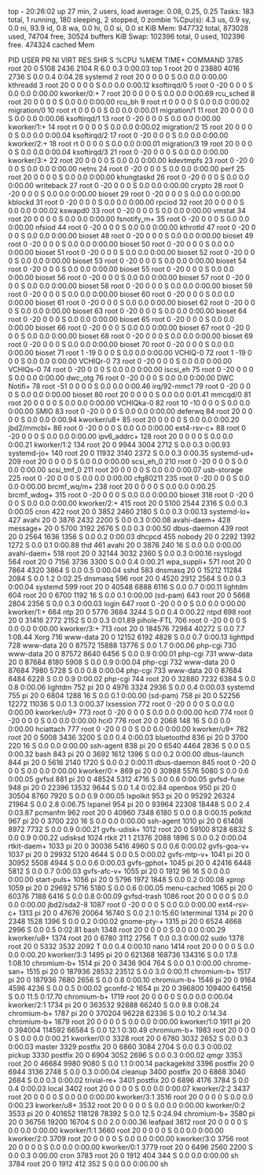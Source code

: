 top - 20:26:02 up 27 min,  2 users,  load average: 0.08, 0.25, 0.25
Tasks: 183 total,   1 running, 180 sleeping,   2 stopped,   0 zombie
%Cpu(s):  4.3 us,  0.9 sy,  0.0 ni, 93.9 id,  0.8 wa,  0.0 hi,  0.0 si,  0.0 st
KiB Mem:    947732 total,   873028 used,    74704 free,    30524 buffers
KiB Swap:   102396 total,        0 used,   102396 free.   474324 cached Mem

  PID USER      PR  NI    VIRT    RES    SHR S  %CPU %MEM     TIME+ COMMAND
 3785 root      20   0    5108   2436   2104 R   6.0  0.3   0:00.03 top
    1 root      20   0   23880   4016   2736 S   0.0  0.4   0:04.28 systemd
    2 root      20   0       0      0      0 S   0.0  0.0   0:00.00 kthreadd
    3 root      20   0       0      0      0 S   0.0  0.0   0:00.12 ksoftirqd/0
    5 root       0 -20       0      0      0 S   0.0  0.0   0:00.00 kworker/0:+
    7 root      20   0       0      0      0 S   0.0  0.0   0:00.69 rcu_sched
    8 root      20   0       0      0      0 S   0.0  0.0   0:00.00 rcu_bh
    9 root      rt   0       0      0      0 S   0.0  0.0   0:00.02 migration/0
   10 root      rt   0       0      0      0 S   0.0  0.0   0:00.01 migration/1
   11 root      20   0       0      0      0 S   0.0  0.0   0:00.06 ksoftirqd/1
   13 root       0 -20       0      0      0 S   0.0  0.0   0:00.00 kworker/1:+
   14 root      rt   0       0      0      0 S   0.0  0.0   0:00.02 migration/2
   15 root      20   0       0      0      0 S   0.0  0.0   0:00.04 ksoftirqd/2
   17 root       0 -20       0      0      0 S   0.0  0.0   0:00.00 kworker/2:+
   18 root      rt   0       0      0      0 S   0.0  0.0   0:00.01 migration/3
   19 root      20   0       0      0      0 S   0.0  0.0   0:00.04 ksoftirqd/3
   21 root       0 -20       0      0      0 S   0.0  0.0   0:00.00 kworker/3:+
   22 root      20   0       0      0      0 S   0.0  0.0   0:00.00 kdevtmpfs
   23 root       0 -20       0      0      0 S   0.0  0.0   0:00.00 netns
   24 root       0 -20       0      0      0 S   0.0  0.0   0:00.00 perf
   25 root      20   0       0      0      0 S   0.0  0.0   0:00.00 khungtaskd
   26 root       0 -20       0      0      0 S   0.0  0.0   0:00.00 writeback
   27 root       0 -20       0      0      0 S   0.0  0.0   0:00.00 crypto
   28 root       0 -20       0      0      0 S   0.0  0.0   0:00.00 bioset
   29 root       0 -20       0      0      0 S   0.0  0.0   0:00.00 kblockd
   31 root       0 -20       0      0      0 S   0.0  0.0   0:00.00 rpciod
   32 root      20   0       0      0      0 S   0.0  0.0   0:00.02 kswapd0
   33 root       0 -20       0      0      0 S   0.0  0.0   0:00.00 vmstat
   34 root      20   0       0      0      0 S   0.0  0.0   0:00.00 fsnotify_m+
   35 root       0 -20       0      0      0 S   0.0  0.0   0:00.00 nfsiod
   44 root       0 -20       0      0      0 S   0.0  0.0   0:00.00 kthrotld
   47 root       0 -20       0      0      0 S   0.0  0.0   0:00.00 bioset
   48 root       0 -20       0      0      0 S   0.0  0.0   0:00.00 bioset
   49 root       0 -20       0      0      0 S   0.0  0.0   0:00.00 bioset
   50 root       0 -20       0      0      0 S   0.0  0.0   0:00.00 bioset
   51 root       0 -20       0      0      0 S   0.0  0.0   0:00.00 bioset
   52 root       0 -20       0      0      0 S   0.0  0.0   0:00.00 bioset
   53 root       0 -20       0      0      0 S   0.0  0.0   0:00.00 bioset
   54 root       0 -20       0      0      0 S   0.0  0.0   0:00.00 bioset
   55 root       0 -20       0      0      0 S   0.0  0.0   0:00.00 bioset
   56 root       0 -20       0      0      0 S   0.0  0.0   0:00.00 bioset
   57 root       0 -20       0      0      0 S   0.0  0.0   0:00.00 bioset
   58 root       0 -20       0      0      0 S   0.0  0.0   0:00.00 bioset
   59 root       0 -20       0      0      0 S   0.0  0.0   0:00.00 bioset
   60 root       0 -20       0      0      0 S   0.0  0.0   0:00.00 bioset
   61 root       0 -20       0      0      0 S   0.0  0.0   0:00.00 bioset
   62 root       0 -20       0      0      0 S   0.0  0.0   0:00.00 bioset
   63 root       0 -20       0      0      0 S   0.0  0.0   0:00.00 bioset
   64 root       0 -20       0      0      0 S   0.0  0.0   0:00.00 bioset
   65 root       0 -20       0      0      0 S   0.0  0.0   0:00.00 bioset
   66 root       0 -20       0      0      0 S   0.0  0.0   0:00.00 bioset
   67 root       0 -20       0      0      0 S   0.0  0.0   0:00.00 bioset
   68 root       0 -20       0      0      0 S   0.0  0.0   0:00.00 bioset
   69 root       0 -20       0      0      0 S   0.0  0.0   0:00.00 bioset
   70 root       0 -20       0      0      0 S   0.0  0.0   0:00.00 bioset
   71 root       1 -19       0      0      0 S   0.0  0.0   0:00.00 VCHIQ-0
   72 root       1 -19       0      0      0 S   0.0  0.0   0:00.00 VCHIQr-0
   73 root       0 -20       0      0      0 S   0.0  0.0   0:00.00 VCHIQs-0
   74 root       0 -20       0      0      0 S   0.0  0.0   0:00.00 iscsi_eh
   75 root       0 -20       0      0      0 S   0.0  0.0   0:00.00 dwc_otg
   76 root       0 -20       0      0      0 S   0.0  0.0   0:00.00 DWC Notifi+
   78 root     -51   0       0      0      0 S   0.0  0.0   0:00.46 irq/92-mmc1
   79 root       0 -20       0      0      0 S   0.0  0.0   0:00.00 bioset
   80 root      20   0       0      0      0 S   0.0  0.0   0:01.41 mmcqd/0
   81 root      20   0       0      0      0 S   0.0  0.0   0:00.00 VCHIQka-0
   82 root      10 -10       0      0      0 S   0.0  0.0   0:00.00 SMIO
   83 root       0 -20       0      0      0 S   0.0  0.0   0:00.00 deferwq
   84 root      20   0       0      0      0 S   0.0  0.0   0:00.94 kworker/u8+
   85 root      20   0       0      0      0 S   0.0  0.0   0:00.20 jbd2/mmcbl+
   86 root       0 -20       0      0      0 S   0.0  0.0   0:00.00 ext4-rsv-c+
   88 root       0 -20       0      0      0 S   0.0  0.0   0:00.00 ipv6_addrc+
  128 root      20   0       0      0      0 S   0.0  0.0   0:00.21 kworker/1:2
  134 root      20   0    9944   3004   2712 S   0.0  0.3   0:00.93 systemd-jo+
  140 root      20   0   11932   3140   2372 S   0.0  0.3   0:00.35 systemd-ud+
  209 root      20   0       0      0      0 S   0.0  0.0   0:00.00 scsi_eh_0
  210 root       0 -20       0      0      0 S   0.0  0.0   0:00.00 scsi_tmf_0
  211 root      20   0       0      0      0 S   0.0  0.0   0:00.07 usb-storage
  225 root       0 -20       0      0      0 S   0.0  0.0   0:00.00 cfg80211
  235 root       0 -20       0      0      0 S   0.0  0.0   0:00.00 brcmf_wq/m+
  238 root      20   0       0      0      0 S   0.0  0.0   0:00.25 brcmf_wdog+
  315 root       0 -20       0      0      0 S   0.0  0.0   0:00.00 bioset
  318 root       0 -20       0      0      0 S   0.0  0.0   0:00.00 kworker/2:+
  415 root      20   0    5100   2544   2316 S   0.0  0.3   0:00.05 cron
  422 root      20   0    3852   2460   2180 S   0.0  0.3   0:00.13 systemd-lo+
  427 avahi     20   0    3876   2432   2200 S   0.0  0.3   0:00.08 avahi-daem+
  428 message+  20   0    5700   3192   2676 S   0.0  0.3   0:00.50 dbus-daemon
  439 root      20   0    2564   1636   1356 S   0.0  0.2   0:00.03 dhcpcd
  455 nobody    20   0    2292   1392   1272 S   0.0  0.1   0:00.88 thd
  461 avahi     20   0    3876    240     16 S   0.0  0.0   0:00.00 avahi-daem+
  518 root      20   0   32144   3032   2360 S   0.0  0.3   0:00.16 rsyslogd
  564 root      20   0    7156   3736   3300 S   0.0  0.4   0:00.21 wpa_suppli+
  571 root      20   0    7864   4320   3864 S   0.0  0.5   0:00.04 sshd
  583 dnsmasq   20   0   15212  11284   2084 S   0.0  1.2   0:02.25 dnsmasq
  596 root      20   0    4520   2912   2564 S   0.0  0.3   0:00.04 systemd
  599 root      20   0   40548   6888   6116 S   0.0  0.7   0:00.11 lightdm
  604 root      20   0    6700   1192     16 S   0.0  0.1   0:00.00 (sd-pam)
  643 root      20   0    5668   2804   2356 S   0.0  0.3   0:00.03 login
  647 root       0 -20       0      0      0 S   0.0  0.0   0:00.00 kworker/1:+
  664 ntp       20   0    5776   3684   3244 S   0.0  0.4   0:00.22 ntpd
  698 root      20   0   31416   2772   2152 S   0.0  0.3   0:01.89 pihole-FTL
  706 root       0 -20       0      0      0 S   0.0  0.0   0:00.00 kworker/3:+
  713 root      20   0  184576  72984  40272 S   0.0  7.7   1:08.44 Xorg
  716 www-data  20   0   12152   6192   4828 S   0.0  0.7   0:00.13 lighttpd
  728 www-data  20   0   87572  15888  13776 S   0.0  1.7   0:00.06 php-cgi
  730 www-data  20   0   87572   8640   6456 S   0.0  0.9   0:00.01 php-cgi
  731 www-data  20   0   87684   8180   5908 S   0.0  0.9   0:00.04 php-cgi
  732 www-data  20   0   87684   7980   5728 S   0.0  0.8   0:00.04 php-cgi
  733 www-data  20   0   87684   8484   6228 S   0.0  0.9   0:00.02 php-cgi
  744 root      20   0   32880   7232   6384 S   0.0  0.8   0:00.06 lightdm
  752 pi        20   0    4976   3324   2936 S   0.0  0.4   0:00.03 systemd
  755 pi        20   0    6804   1288     16 S   0.0  0.1   0:00.00 (sd-pam)
  758 pi        20   0   52256  12272  11036 S   0.0  1.3   0:00.37 lxsession
  772 root       0 -20       0      0      0 S   0.0  0.0   0:00.00 kworker/u9+
  773 root       0 -20       0      0      0 S   0.0  0.0   0:00.00 hci0
  774 root       0 -20       0      0      0 S   0.0  0.0   0:00.00 hci0
  776 root      20   0    2068    148     16 S   0.0  0.0   0:00.00 hciattach
  777 root       0 -20       0      0      0 S   0.0  0.0   0:00.00 kworker/u9+
  782 root      20   0    5008   3436   3200 S   0.0  0.4   0:00.03 bluetoothd
  836 pi        20   0    3700    220     16 S   0.0  0.0   0:00.00 ssh-agent
  838 pi        20   0    6540   4464   2836 S   0.0  0.5   0:00.32 bash
  843 pi        20   0    3692   1612   1396 S   0.0  0.2   0:00.00 dbus-launch
  844 pi        20   0    5616   2140   1720 S   0.0  0.2   0:00.11 dbus-daemon
  845 root       0 -20       0      0      0 S   0.0  0.0   0:00.00 kworker/0:+
  869 pi        20   0   30988   5576   5080 S   0.0  0.6   0:00.05 gvfsd
  881 pi        20   0   48524   5312   4716 S   0.0  0.6   0:00.05 gvfsd-fuse
  948 pi        20   0   22396  13532   9644 S   0.0  1.4   0:02.84 openbox
  950 pi        20   0   30504   8760   7920 S   0.0  0.9   0:00.05 lxpolkit
  953 pi        20   0   95292  26324  21964 S   0.0  2.8   0:06.75 lxpanel
  954 pi        20   0   93964  22308  18448 S   0.0  2.4   0:03.87 pcmanfm
  962 root      20   0   40960   7348   6180 S   0.0  0.8   0:00.15 polkitd
  967 pi        20   0    3700    220     16 S   0.0  0.0   0:00.00 ssh-agent
 1010 pi        20   0   61408   8972   7732 S   0.0  0.9   0:00.21 gvfs-udisk+
 1012 root      20   0   59100   8128   6832 S   0.0  0.9   0:00.22 udisksd
 1024 rtkit     21   1   21376   2088   1896 S   0.0  0.2   0:00.04 rtkit-daem+
 1033 pi        20   0   30036   5416   4960 S   0.0  0.6   0:00.02 gvfs-goa-v+
 1037 pi        20   0   29932   5120   4644 S   0.0  0.5   0:00.02 gvfs-mtp-v+
 1041 pi        20   0   30952   5508   4944 S   0.0  0.6   0:00.03 gvfs-gphot+
 1045 pi        20   0   42416   6448   5812 S   0.0  0.7   0:00.03 gvfs-afc-v+
 1055 pi        20   0    1912     96     16 S   0.0  0.0   0:00.00 start-puls+
 1056 pi        20   0    5796   1972   1848 S   0.0  0.2   0:00.08 xprop
 1059 pi        20   0   29692   5716   5180 S   0.0  0.6   0:00.05 menu-cached
 1065 pi        20   0   60376   7188   6416 S   0.0  0.8   0:00.09 gvfsd-trash
 1086 root      20   0       0      0      0 S   0.0  0.0   0:00.00 jbd2/sda2-8
 1087 root       0 -20       0      0      0 S   0.0  0.0   0:00.00 ext4-rsv-c+
 1313 pi        20   0   47676  20064  16740 S   0.0  2.1   0:15.60 lxterminal
 1314 pi        20   0    2348   1528   1396 S   0.0  0.2   0:00.02 gnome-pty-+
 1315 pi        20   0    6524   4668   2996 S   0.0  0.5   0:02.81 bash
 1348 root      20   0       0      0      0 S   0.0  0.0   0:00.29 kworker/u8+
 1374 root      20   0    6780   3112   2756 T   0.0  0.3   0:00.02 sudo
 1378 root      20   0    5332   3532   2092 T   0.0  0.4   0:00.10 nano
 1414 root      20   0       0      0      0 S   0.0  0.0   0:00.20 kworker/3:3
 1495 pi        20   0  621368 168736 134316 S   0.0 17.8   1:08.10 chromium-b+
 1514 pi        20   0    3436    904    764 S   0.0  0.1   0:00.00 chrome-san+
 1515 pi        20   0  187936  28532  23512 S   0.0  3.0   0:00.11 chromium-b+
 1517 pi        20   0  187936   7680   2656 S   0.0  0.8   0:00.10 chromium-b+
 1546 pi        20   0    9164   4596   4236 S   0.0  0.5   0:00.02 gconfd-2
 1654 pi        20   0  396800 109400  64156 S   0.0 11.5   0:17.70 chromium-b+
 1719 root      20   0       0      0      0 S   0.0  0.0   0:00.04 kworker/2:1
 1734 pi        20   0  363532  92888  66240 S   0.0  9.8   0:08.24 chromium-b+
 1787 pi        20   0  370204  96228  62336 S   0.0 10.2   0:14.34 chromium-b+
 1879 root      20   0       0      0      0 S   0.0  0.0   0:00.00 kworker/1:0
 1911 pi        20   0  394004 114592  66584 S   0.0 12.1   0:30.49 chromium-b+
 1983 root      20   0       0      0      0 S   0.0  0.0   0:00.21 kworker/0:0
 3328 root      20   0    6780   3032   2652 S   0.0  0.3   0:00.03 master
 3329 postfix   20   0    6860   3084   2704 S   0.0  0.3   0:00.02 pickup
 3330 postfix   20   0    6904   3052   2696 S   0.0  0.3   0:00.02 qmgr
 3353 root      20   0   46684   9980   9080 S   0.0  1.1   0:00.14 packagekitd
 3396 postfix   20   0    6944   3136   2748 S   0.0  0.3   0:00.04 cleanup
 3400 postfix   20   0    6868   3040   2684 S   0.0  0.3   0:00.02 trivial-re+
 3401 postfix   20   0    6896   4176   3784 S   0.0  0.4   0:00.03 local
 3402 root      20   0       0      0      0 S   0.0  0.0   0:00.07 kworker/2:2
 3437 root      20   0       0      0      0 S   0.0  0.0   0:00.00 kworker/3:1
 3516 root      20   0       0      0      0 S   0.0  0.0   0:00.23 kworker/u8+
 3532 root      20   0       0      0      0 S   0.0  0.0   0:00.00 kworker/0:2
 3533 pi        20   0  401652 118128  78392 S   0.0 12.5   0:24.94 chromium-b+
 3580 pi        20   0   36756  19200  16704 S   0.0  2.0   0:00.36 leafpad
 3612 root      20   0       0      0      0 S   0.0  0.0   0:00.00 kworker/1:1
 3660 root      20   0       0      0      0 S   0.0  0.0   0:00.00 kworker/2:0
 3709 root      20   0       0      0      0 S   0.0  0.0   0:00.00 kworker/3:0
 3756 root      20   0       0      0      0 S   0.0  0.0   0:00.00 kworker/0:1
 3779 root      20   0    6496   2560   2200 S   0.0  0.3   0:00.00 cron
 3783 root      20   0    1912    404    344 S   0.0  0.0   0:00.00 sh
 3784 root      20   0    1912    412    352 S   0.0  0.0   0:00.00 sh
